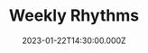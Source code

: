 ---
video:
  type: vimeo
  id: 791920434
speaker:
  permalink: bart-wilkins
  name: Bart Wilkins
title: Weekly Rhythms
image: https://i.imgur.com/wJA8JJh.png
date: 2023-01-22T14:30:00.000Z
---